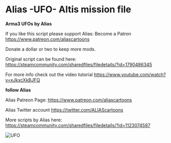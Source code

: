 # Alias -UFO- Altis mission file
**Arma3 UFOs by Alias**

If you like this script please support Alias:
Become a Patron https://www.patreon.com/aliascartoons

Donate a dollar or two to keep more mods.

Original script can be found here: https://steamcommunity.com/sharedfiles/filedetails/?id=1790486345

For more info check out the video tutorial 
https://www.youtube.com/watch?v=xJkxcXkBJFQ 

**follow Alias**

Alias Patreon Page: 
https://www.patreon.com/aliascartoons 

Alias Twitter account 
https://twitter.com/ALIAScartoons 

More scripts by Alias here: https://steamcommunity.com/sharedfiles/filedetails/?id=1123074587


![UFO](https://images-ext-1.discordapp.net/external/-ta8pRgzE3EXxM6oTl25DLW6tLRMu9nDzk-jncFJ7ho/%3Fwidth%3D1202%26height%3D677/https/media.discordapp.net/attachments/283245849767575553/605754414241808400/20190717033904_1.jpg?width=1200&height=676)
